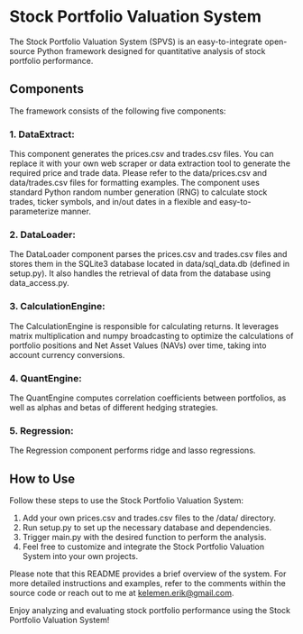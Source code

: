 # Stock Portfolio Valuation System

The Stock Portfolio Valuation System (SPVS) is an easy-to-integrate open-source Python framework designed for quantitative analysis of stock portfolio performance.

## Components
The framework consists of the following five components:

### 1. DataExtract: 
This component generates the prices.csv and trades.csv files. You can replace it with your own web scraper or data extraction tool to generate the required price and trade data. Please refer to the data/prices.csv and data/trades.csv files for formatting examples. The component uses standard Python random number generation (RNG) to calculate stock trades, ticker symbols, and in/out dates in a flexible and easy-to-parameterize manner.

### 2. DataLoader: 
The DataLoader component parses the prices.csv and trades.csv files and stores them in the SQLite3 database located in data/sql_data.db (defined in setup.py). It also handles the retrieval of data from the database using data_access.py.

### 3. CalculationEngine: 
The CalculationEngine is responsible for calculating returns. It leverages matrix multiplication and numpy broadcasting to optimize the calculations of portfolio positions and Net Asset Values (NAVs) over time, taking into account currency conversions.

### 4. QuantEngine: 
The QuantEngine computes correlation coefficients between portfolios, as well as alphas and betas of different hedging strategies.

### 5. Regression: 
The Regression component performs ridge and lasso regressions.

## How to Use
Follow these steps to use the Stock Portfolio Valuation System:

1. Add your own prices.csv and trades.csv files to the /data/ directory.
2. Run setup.py to set up the necessary database and dependencies.
3. Trigger main.py with the desired function to perform the analysis.
4. Feel free to customize and integrate the Stock Portfolio Valuation System into your own projects.

Please note that this README provides a brief overview of the system. For more detailed instructions and examples, refer to the comments within the source code or reach out to me at kelemen.erik@gmail.com.

Enjoy analyzing and evaluating stock portfolio performance using the Stock Portfolio Valuation System!
